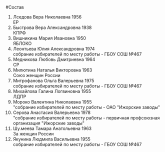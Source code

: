 #Состав
1. Лседова Вера Николаевна 1956   
    ЕР
2. Быстрова Вера Александровна 1938   
    КПРФ
3. Вишникина Мария Ивановна 1950   
    ЯБЛОКО
4. Леонтьева Юлия Александровна 1974   
    собрание избирателей по месту работы - ГБОУ СОШ №467
5. Медникова Любовь Дмитриевна 1964   
    СР
6. Милютина Наталья Викторовна 1963   
    Союз женщин России
7. Митрофанова Ольга Валерьевна 1975   
    собрание избирателей по месту работы - ГБОУ СОШ №467
8. Михайлова Галина Логвиновна 1955   
    ЛДПР
9. Мороко Валентина Николаевна 1955   
    "собрание избирателей по месту работы - ОАО "Ижорские заводы"
10. Серова Анастасия Валерьевна 1978   
    "собрание избирателей по месту работы - первичная профсоюзная организация "Ижорские заводы"
11. Шу.меева Тамара Анатольевна 1963   
    За женщин России
12. Якунина Людмила Васильевна 1955   
    собрание избирателей по месту работы - ГБОУ СОШ №467
